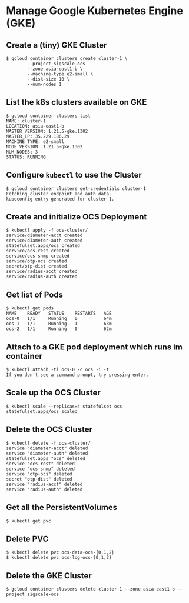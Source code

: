 # Manage Google Kubernetes Engine (GKE)

## Create a (tiny) GKE Cluster
	$ gcloud container clusters create cluster-1 \
			--project sigscale-ocs
			--zone asia-east1-b \
			--machine-type e2-small \
			--disk-size 10 \
			--num-nodes 1

## List the k8s clusters available on GKE
	$ gcloud container clusters list
	NAME: cluster-1
	LOCATION: asia-east1-b
	MASTER_VERSION: 1.21.5-gke.1302
	MASTER_IP: 35.229.186.29
	MACHINE_TYPE: e2-small
	NODE_VERSION: 1.21.5-gke.1302
	NUM_NODES: 3
	STATUS: RUNNING

## Configure `kubectl` to use the Cluster
	$ gcloud container clusters get-credentials cluster-1
	Fetching cluster endpoint and auth data.
	kubeconfig entry generated for cluster-1.

## Create and initialize OCS Deployment
	$ kubectl apply -f ocs-cluster/
	service/diameter-acct created
	service/diameter-auth created
	statefulset.apps/ocs created
	service/ocs-rest created
	service/ocs-snmp created
	service/otp-ocs created
	secret/otp-dist created
	service/radius-acct created
	service/radius-auth created

## Get list of Pods
	$ kubectl get pods
	NAME    READY   STATUS    RESTARTS   AGE
	ocs-0   1/1     Running   0          64m
	ocs-1   1/1     Running   1          63m
	ocs-2   1/1     Running   0          62m

## Attach to a GKE pod deployment which runs im container
	$ kubectl attach -ti ocs-0 -c ocs -i -t
	If you don't see a command prompt, try pressing enter.

## Scale up the OCS Cluster
	$ kubectl scale --replicas=4 statefulset ocs
	statefulset.apps/ocs scaled

## Delete the OCS Cluster
	$ kubectl delete -f ocs-cluster/
	service "diameter-acct" deleted
	service "diameter-auth" deleted
	statefulset.apps "ocs" deleted
	service "ocs-rest" deleted
	service "ocs-snmp" deleted
	service "otp-ocs" deleted
	secret "otp-dist" deleted
	service "radius-acct" deleted
	service "radius-auth" deleted

## Get all the PersistentVolumes
	$ kubectl get pvc

## Delete PVC
	$ kubectl delete pvc ocs-data-ocs-{0,1,2}
	$ kubectl delete pvc ocs-log-ocs-{0,1,2}

## Delete the GKE Cluster
	$ gcloud container clusters delete cluster-1 --zone asia-east1-b --project sigscale-ocs

